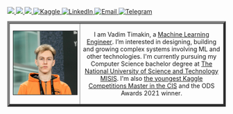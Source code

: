 <p> 
  <a href="https://www.notion.so/vadimtimakin/Vadim-Timakin-572e14c777b046d6a234bc6dcd55a92a"> <img src="https://img.shields.io/badge/-More info-blue?style=plastic" height="25px"> </a>
  <a href="https://drive.google.com/file/d/1klzaEcoqB-XIbwDNGLb6su3hetBZUoWS/view?usp=sharing"> <img src="https://img.shields.io/badge/-CV-yellow?style=plastic" height="25px"> </a>
  <a href="https://github.com/t0efL/t0efL/blob/master/projects_guide.md"> <img src="https://img.shields.io/badge/-Projects-green?style=plastic" height="25px"> </a>
  <a href="https://www.kaggle.com/vadimtimakin"> <img src="https://img.shields.io/badge/Kaggle-20BEFF?style=for-the-badge&logo=Kaggle&logoColor=white" height="25px" alt="Kaggle">
   <a href="https://www.linkedin.com/in/toefl/"><img src="https://img.shields.io/badge/linkedin-006CAC.svg?&style=plastic&logo=linkedin&logoColor=white" height="25px" alt="LinkedIn"> </a>
    <a href="mailto:vad.timakin@yandex.ru"> <img src="https://img.shields.io/badge/gmail-%23D14836.svg?&style=plastic&logo=gmail&logoColor=white" height="25px" alt="Email">
  <a href="https://t.me/t0efL"><img src="https://img.shields.io/badge/Telegram-2CA5E0?style=for-the-badge&logo=telegram&logoColor=white" alt="Telegram" height="25px"> </a>
</p> 
  
<table border="5" cellspacing="15" cellpadding="0" border_style="ridge">
<tbody>
  <tr>
    <td width="200">
        <a href="https://github.com/t0efL/t0efL/blob/master/image.jpg"><img alt="Vadim Timakin" src="https://github.com/t0efL/t0efL/blob/master/image.jpg" width="160" border="1"></a>
    </td>
    <td width="400" align="center">
    <p> 
        I am Vadim Timakin, a <a href="https://drive.google.com/file/d/1klzaEcoqB-XIbwDNGLb6su3hetBZUoWS/view">Machine Learning Engineer</a>. I’m interested in designing, building and growing complex systems involving ML and other technologies. I'm currently pursuing my Computer Science bachelor degree at <a href="https://en.misis.ru/">The National University of Science and Technology MISIS</a>. I'm also <a href="https://www.kaggle.com/vadimtimakin">the youngest Kaggle Competitions Master in the CIS</a> and the ODS Awards 2021 winner.
    </p>
   </tr>
</tbody>
</table>
